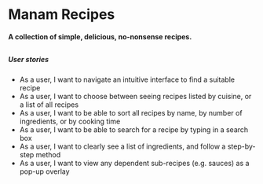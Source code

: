 # Manam Recipes

#### A collection of simple, delicious, no-nonsense recipes.

##

##### User stories

- As a user, I want to navigate an intuitive interface to find a suitable recipe
- As a user, I want to choose between seeing recipes listed by cuisine, or a list of all recipes
- As a user, I want to be able to sort all recipes by name, by number of ingredients, or by cooking time
- As a user, I want to be able to search for a recipe by typing in a search box
- As a user, I want to clearly see a list of ingredients, and follow a step-by-step method
- As a user, I want to view any dependent sub-recipes (e.g. sauces) as a pop-up overlay
